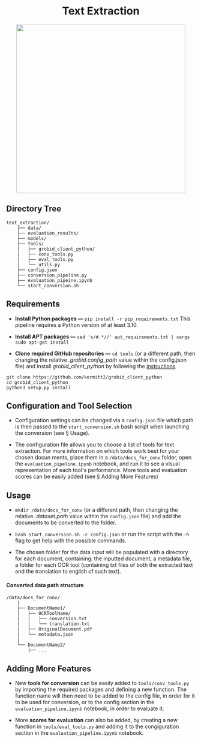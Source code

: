 <h1 align="center">Text Extraction</h1>
<div style="text-align:center" align="center"><img width="450" src=https://github.com/e-lubrini/psylloidea_ontology/blob/main/text_extraction.drawio.png /></div>

## Directory Tree

    text_extraction/
        ├── data/
        ├── evaluation_results/
        ├── models/
        ├── tools/
        |   ├── grobid_client_python/
        |   ├── conv_tools.py
        |   ├── eval_tools.py
        |   └── utils.py
        ├── config.json
        ├── conversion_pipeline.py
        ├── evaluation_pipeine.ipynb
        └── start_conversion.sh

## Requirements

- **Install Python packages —**
```pip install -r pip_requirements.txt```
This pipeline requires a Python version of at least 3.10.

- **Install APT packages —**
```sed 's/#.*//' apt_requirements.txt | xargs sudo apt-get install```

- **Clone required GitHub repositories —**
`cd tools` (or a different path, then changing the relative _.grobid.config_path_ value within the config.json file) and install _grobid_client_python_ by following the [instructions](https://github.com/kermitt2/grobid_client_python)
```
git clone https://github.com/kermitt2/grobid_client_python
cd grobid_client_python
python3 setup.py install
```
## Configuration and Tool Selection
- Configuration settings can be changed via a ``config.json`` file which path is then passed to the ``start_conversion.sh`` bash script when launching the conversion (see § Usage).

- The configuration file allows you to choose a list of tools for text extraction. For more information on which tools work best for your chosen docun
ments, place them in a ``/data/docs_for_conv`` folder, open the ``evaluation_pipeline.ipynb`` notebook, and run it to see a visual representation of each tool's performance. More tools and evaluation scores can be easily added (see § Adding More Features)

## Usage
- `mkdir /data/docs_for_conv` (or a different path, then changing the relative _.dataset.path_ value within the ``config.json`` file) and add the documents to be converted to the folder. 

- ```bash start_conversion.sh -c config.json``` or run the script with the `-h` flag to get help with the possible commands.

- The chosen folder for the data input will be populated with a directory for each document, containing: the inputted document, a metadata file, a folder for each OCR tool (containing txt files of both the extracted text and the translation to english of such text). 

#### Converted data path structure

    /data/docs_for_conv/
        |
        ├── DocumentName1/
        |   ├── OCRToolName/
        |   |   ├── conversion.txt
        |   |   └── translation.txt
        |   ├── OriginalDocument.pdf
        |   └── metadata.json
        |
        └── DocumentName2/
            ├── ...

## Adding More Features
- New **tools for conversion** can be easily added to ``tools/conv_tools.py`` by importing the required packages and defining a new function. The function name will then need to be added to the config file, in order for it to be used for conversion, or to the config section in the ``evaluation_pipeline.ipynb`` notebook, in order to evaluate it.

- More **scores for evaluation** can also be added, by creating a new function in ``tools/eval_tools.py`` and adding it to the congiguration section in the ``evaluation_pipeline.ipynb`` notebook.
